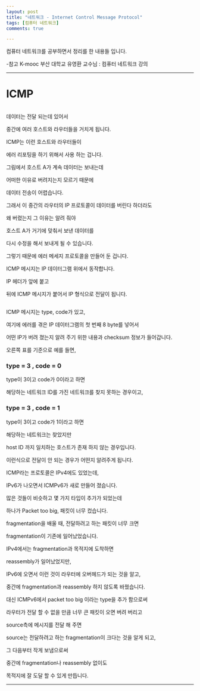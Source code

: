 ```yaml
---
layout: post
title: "네트워크 - Internet Control Message Protocol"
tags: [컴퓨터 네트워크]
comments: true

---
```


컴퓨터 네트워크를 공부하면서 정리를 한 내용들 입니다.

-참고 K-mooc 부산 대학교 유영환 교수님 : 컴퓨터 네트워크 강의

---

# ICMP

<img src="">

데이터는 전달 되는데 있어서 

중간에 여러 호스트와 라우터들을 거치게 됩니다.

ICMP는 이런 호스트와 라우터들이 

에러 리포팅을 하기 위해서 사용 하는 겁니다.

그림에서 호스트 A가 계속 데이터는 보내는데 

어떠한 이유로 버려지는지 모르기 때문에 

데이터 전송이 어렵습니다.

그래서 이 중간의 라우터의 IP 프로토콜이 데이터를 버린다 하더라도

왜 버렸는지 그 이유는 알려 줘야 

호스트 A가 거기에 맞춰서 보낸 데이터를 

다시 수정을 해서 보내게 될 수 있습니다.

그렇기 때문에 에러 메세지 프로토콜을 만들어 둔 겁니다.

ICMP 메시지는 IP 데이터그램 위에서 동작합니다.

IP 헤더가 앞에 붙고 

뒤에 ICMP 메시지가 붙어서 IP 형식으로 전달이 됩니다.

<img src="">

ICMP 메시지는 type, code가 있고,

여기에 에러를 겪은 IP 데이터그램의 첫 번째 8 byte를 넣어서 

어떤 IP가 버려 졌는지 알려 주기 위한 내용과 checksum 정보가 들어갑니다.

오른쪽 표를 기준으로 예를 들면,

### type = 3 , code = 0

type이 3이고 code가 0이라고 하면 

해당하는 네트워크 ID를 가진 네트워크를 찾지 못하는 경우이고,

### type = 3 , code = 1

type이 3이고 code가 1이라고 하면 

해당하는 네트워크는 찾았지만 

host ID 까지 일치하는 호스트가 존재 하지 않는 경우입니다.

이런식으로 전달이 안 되는 경우가 어떤지 알려주게 됩니다.

ICMP라는 프로토콜은 IPv4에도 있었는데, 

IPv6가 나오면서 ICMPv6가 새로 만들어 졌습니다.

많은 것들이 비슷하고 몇 가지 타입이 추가가 되었는데 

하나가 Packet too big, 패킷이 너무 컸습니다.

fragmentation을 배울 때, 전달하려고 하는 패킷이 너무 크면

fragmentation이 기존에 일어났었습니다.

IPv4에서는 fragmentation과 목적지에 도착하면 

reassembly가 일어났었지만,

IPv6에 오면서 이런 것이 라우터에 오버헤드가 되는 것을 알고,

중간에 fragmentation과 reassembly 하지 않도록 바꿨습니다.

대신 ICMPv6에서 packet too big 이라는 type을 추가 함으로써

라우터가 전달 할 수 없을 만큼 너무 큰 패킷이 오면 버려 버리고

source측에 메시지를 전달 해 주면 

source는 전달하려고 하는 fragmentation이 크다는 것을 알게 되고,

그 다음부터 작게 보냄으로써 

중간에 fragmentation나 reassembly 없이도 

목적지에 잘 도달 할 수 있게 만듭니다.

---
